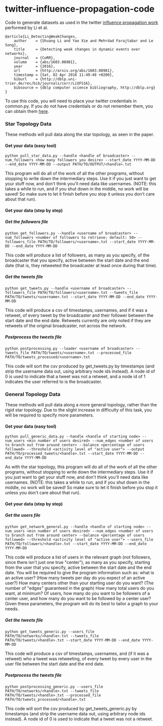 # twitter-influence-propagation-code

Code to generate datasets as used in the twitter [influence propagation work](http://arxiv.org/pdf/1603.08981v1.pdf) performed by Li et al.

```
@article{Li_DetectingWeakChanges,
    author    = {Shuang Li and Yao Xie and Mehrdad Farajtabar and Le Song},
    title     = {Detecting weak changes in dynamic events over networks},
    journal   = {CoRR},
    volume    = {abs/1603.08981},
    year      = {2016},
    url       = {http://arxiv.org/abs/1603.08981},
    timestamp = {Sat, 02 Apr 2016 11:49:48 +0200},
    biburl    = {http://dblp.uni-trier.de/rec/bib/journals/corr/LiXFS16},
    bibsource = {dblp computer science bibliography, http://dblp.org}
}
```

To use this code, you will need to place your twitter credentials in common.py. If you do not have credentials or do not remember them, you can obtain them [here](https://apps.twitter.com/).

### Star Topology Data

These methods will pull data along the star topology, as seen in the paper.

#### Get your data (easy tool)
```
python pull_star_data.py --handle <handle of broadcaster> --num_followers <how many followers you desire> --start_date YYYY-MM-DD --end_date YYYY-MM-DD --output PATH/TO/OUTPUT/<handle>.txt
```
This program will do all of the work of all the other programs, without stopping to write down the intermediary steps. Use it if you just want to get your stuff now, and don't think you'll need data like usernames. (NOTE: this takes a while to run, and if you shut down in the middle, no work will be saved! So make sure to let it finish before you stop it unless you don't care about that run).

#### Get your data (step by step)

##### Get the followers file
```
python get_followers.py --handle <username of broadcaster> --num_followers <number of followers to retrieve; default: 50> --followers_file PATH/TO/followers/<username>.txt --start_date YYYY-MM-DD --end_date YYYY-MM-DD
```
This code will produce a list of followers, as many as you specify, of the broadcaster that you specify, active between the start date and the end date (that is, they retweeted the broadcaster at least once during that time).


##### Get the tweets file

```
python get_tweets.py --handle <username of broadcaster> --followers_file PATH/TO/followers/<username>.txt --tweets_file PATH/TO/tweets/<username>.txt --start_date YYYY-MM-DD --end_date YYYY-MM-DD
```
This code will produce a csv of timestamps, usernames, and if it was a retweet, of every tweet by the broadcaster and their follower between the start date and the end date. Retweets currently are only noted if they are retweets of the original broadcaster, not across the network.


##### Postprocess the tweets file
```
python postprocessing.py --leader <username of broadcaster> --tweets_file PATH/TO/tweets/<username>.txt --processed_file PATH/TO/tweets_processed/<username>.txt
```
This code will sort the csv produced by get_tweets.py by timestamps (and strip the username data out, using arbitrary node ids instead). A node id of 0 is used to indicate that a tweet was not a retweet, and a node id of 1 indicates the user referred to is the broadcaster.

### General Topology Data

These methods will pull data along a more general topology, rather than the rigid star topology. Due to the slight increase in difficulty of this task, you will be required to specify more parameters.

#### Get your data (easy tool)
```
python pull_generic_data.py --handle <handle of starting node> --num_users <min number of users desired> --num_edges <number of users to branch out from around center> --balance <percentage of users followed> --threshold <activity level of "active user"> --output PATH/TO/processed_tweets/<handle>.txt --start_date YYYY-MM-DD --end_date YYYY-MM-DD
```
As with the star topology, this program will do all of the work of all the other programs, without stopping to write down the intermediary steps. Use it if you just want to get your stuff now, and don't think you'll need data like usernames. (NOTE: this takes a while to run, and if you shut down in the middle, no work will be saved! So make sure to let it finish before you stop it unless you don't care about that run).

#### Get your data (step by step)

##### Get the users file
```
python get_network_general.py --handle <handle of starting node> --num_users <min number of users desired> --num_edges <number of users to branch out from around center> --balance <percentage of users followed> --threshold <activity level of "active user"> --users_file PATH/TO/followers/<handle>.txt --start_date YYYY-MM-DD --end_date YYYY-MM-DD
```
This code will produce a list of users in the relevant graph (not followers, since there isn't just one true "center"), as many as you specify, starting from the user that you specify, active between the start date and the end date. You will be required to give the program information such as: what is an active user? (How many tweets per day do you expect of an active user?) How many centers other than your starting user do you want? (The number of "edges" guaranteed in the graph) How many total users do you want, at minimum? Of users, how many do you want to be followers of a center user, and how many do you want to be followed by a center user? Given these parameters, the program will do its best to tailor a graph to your needs.


##### Get the tweets file

```
python get_tweets_generic.py --users_file PATH/TO/networks/<handle>.txt --tweets_file PATH/TO/tweets/<handle>.txt --start_date YYYY-MM-DD --end_date YYYY-MM-DD
```
This code will produce a csv of timestamps, usernames, and (if it was a retweet) who a tweet was retweeting, of every tweet by every user in the user file between the start date and the end date.


##### Postprocess the tweets file
```
python postprocessing_generic.py --users_file PATH/TO/networks/<handle>.txt --tweets_file PATH/TO/tweets/<handle>.txt --processed_file PATH/TO/tweets_processed/<handle>.txt
```
This code will sort the csv produced by get_tweets_generic.py by timestamps (and strip the username data out, using arbitrary node ids instead). A node id of 0 is used to indicate that a tweet was not a retweet.

